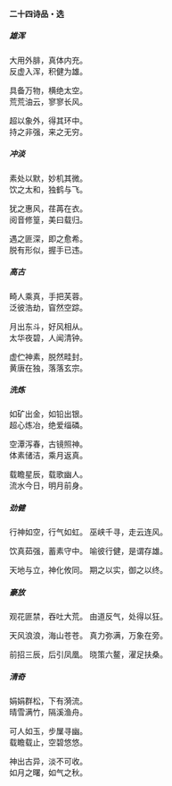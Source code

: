 #### 二十四诗品・选

##### 雄浑

大用外腓，真体内充。  
反虚入浑，积健为雄。

具备万物，横绝太空。  
荒荒油云，寥寥长风。

超以象外，得其环中。  
持之非强，来之无穷。

##### 冲淡

素处以默，妙机其微。  
饮之太和，独鹤与飞。

犹之惠风，荏苒在衣。  
阅音修篁，美曰载归。

遇之匪深，即之愈希。  
脱有形似，握手已违。

##### 高古

畸人乘真，手把芙蓉。  
泛彼浩劫，窅然空踪。

月出东斗，好风相从。  
太华夜碧，人闻清钟。

虚伫神素，脱然畦封。  
黄唐在独，落落玄宗。

##### 洗炼	

如矿出金，如铅出银。  
超心炼冶，绝爱缁磷。

空潭泻春，古镜照神。  
体素储洁，乘月返真。

载瞻星辰，载歌幽人。  
流水今日，明月前身。

##### 劲健

行神如空，行气如虹。
巫峡千寻，走云连风。

饮真茹强，蓄素守中。
喻彼行健，是谓存雄。

天地与立，神化攸同。
期之以实，御之以终。

##### 豪放

观花匪禁，吞吐大荒。
由道反气，处得以狂。

天风浪浪，海山苍苍。
真力弥满，万象在旁。

前招三辰，后引凤凰。
晓策六鳌，濯足扶桑。

##### 清奇

娟娟群松，下有漪流。  
晴雪满竹，隔溪渔舟。

可人如玉，步屟寻幽。  
载瞻载止，空碧悠悠。

神出古异，淡不可收。  
如月之曙，如气之秋。
